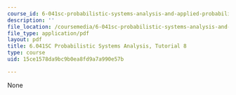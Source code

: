 ```yaml
---
course_id: 6-041sc-probabilistic-systems-analysis-and-applied-probability-fall-2013
description: ''
file_location: /coursemedia/6-041sc-probabilistic-systems-analysis-and-applied-probability-fall-2013/15ce1578da9bc9b0ea8fd9a7a990e57b_MIT6_041SCF13_tut08.pdf
file_type: application/pdf
layout: pdf
title: 6.041SC Probabilistic Systems Analysis, Tutorial 8
type: course
uid: 15ce1578da9bc9b0ea8fd9a7a990e57b

---
```

None